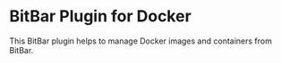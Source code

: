 # BitBar Plugin for Docker #

This BitBar plugin helps to manage Docker images and containers from BitBar.
